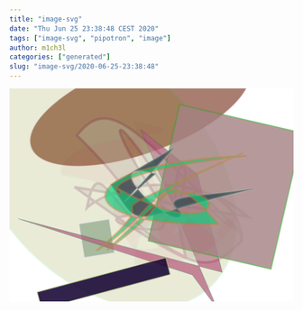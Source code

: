 ```yaml
---
title: "image-svg"
date: "Thu Jun 25 23:38:48 CEST 2020"
tags: ["image-svg", "pipotron", "image"]
author: m1ch3l
categories: ["generated"]
slug: "image-svg/2020-06-25-23:38:48"
---
```


![](image.svg)
